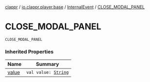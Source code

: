 [clappr](../../index.md) / [io.clappr.player.base](../index.md) / [InternalEvent](index.md) / [CLOSE_MODAL_PANEL](./-c-l-o-s-e_-m-o-d-a-l_-p-a-n-e-l.md)

# CLOSE_MODAL_PANEL

`CLOSE_MODAL_PANEL`

### Inherited Properties

| Name | Summary |
|---|---|
| [value](value.md) | `val value: `[`String`](https://kotlinlang.org/api/latest/jvm/stdlib/kotlin/-string/index.html) |
